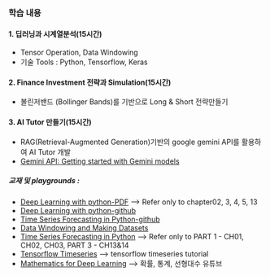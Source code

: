 ### 학습 내용
#### 1. 딥러닝과 시계열분석(15시간)
- Tensor Operation, Data Windowing
- 기술 Tools : Python, Tensorflow, Keras
#### 2. Finance Investment 전략과 Simulation(15시간)
- 볼린저밴드 (Bollinger Bands)를 기반으로 Long & Short 전략만들기
#### 3. AI Tutor 만들기(15시간)
- RAG(Retrieval-Augmented Generation)기반의 google gemini API를 활용하여 AI Tutor 개발
- [Gemini API: Getting started with Gemini models](https://colab.research.google.com/github/google-gemini/cookbook/blob/main/quickstarts/Get_started.ipynb)

##### 교재 및 playgrounds :
- [Deep Learning with python-PDF](https://sourestdeeds.github.io/pdf/Deep%20Learning%20with%20Python.pdf) --> Refer only to chapter02, 3, 4, 5, 13
- [Deep Learning with python-github](https://github.com/fchollet/deep-learning-with-python-notebooks)
- [Time Series Forecasting in Python-github](https://github.com/marcopeix/TimeSeriesForecastingInPython)
- [Data Windowing and Making Datasets](https://carpentries-incubator.github.io/python-classifying-power-consumption/instructor/03-data-windows.html)
- [Time Series Forecasting in Python](https://www.oreilly.com/library/view/time-series-forecasting/9781617299889/) --> Refer only to PART 1 - CH01, CH02, CH03, PART 3 - CH13&14
- [Tensorflow Timeseries](https://www.tensorflow.org/tutorials/structured_data/time_series?hl=ko) --> tensorflow timeseries tutorial
- [Mathematics for Deep Learning](https://github.com/kafa46/deeplearning_math/tree/master?tab=readme-ov-file) --> 확률, 통계, 선형대수 유튜브

